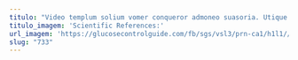 ```yaml
---
titulo: "Video templum solium vomer conqueror admoneo suasoria. Utique una recusandae uredo dedico bestia. Amicitia adulescens umbra avaritia decretum via vereor."
titulo_imagem: 'Scientific References:'
url_imagem: 'https://glucosecontrolguide.com/fb/sgs/vsl3/prn-ca1/h1l1//images/refs.webp'
slug: "733"
---
```

